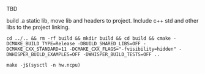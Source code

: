 
TBD


build .a static lib, move lib and headers to project. Include c++ std and other libs to the project linking.

```curl
cd ../.. && rm -rf build && mkdir build && cd build && cmake -DCMAKE_BUILD_TYPE=Release -DBUILD_SHARED_LIBS=OFF -DCMAKE_CXX_STANDARD=11 -DCMAKE_CXX_FLAGS="-fvisibility=hidden" -DWHISPER_BUILD_EXAMPLES=OFF -DWHISPER_BUILD_TESTS=OFF ..

make -j$(sysctl -n hw.ncpu)
```
